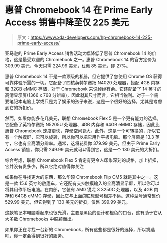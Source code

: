 # 惠普 Chromebook 14 在 Prime Early Access 销售中降至仅 225 美元

> 原文：<https://www.xda-developers.com/hp-chromebook-14-225-prime-early-access/>

亚马逊的 Prime Early Access 销售活动大幅降低了惠普 Chromebook 14 的价格，这是最受欢迎的 Chromebook 之一。惠普 Chromebook 14 的官方定价为 309.99 美元，今天只需 224.99 美元，优惠 85 美元，即 27%。

惠普 Chromebook 14 不是一款顶级的机器，但它提供了您使用 Chrome OS 获得可靠体验所需的一切。它配备了四核英特尔赛扬 N4020 处理器，搭配 4GB 内存和 32GB eMMC 存储，对于 Chromebook 来说绰绰有余。它还配备了 14 英寸的高清显示屏(1366 x 768 分辨率)，因此就其尺寸而言，它相当锐利。对于一个需要笔记本电脑上学或只是为了娱乐的孩子来说，这是一个很好的选择，尤其是考虑到它的折扣价。

然而，如果你能多花几美元，联想 Chromebook Flex 5 是一个更有能力的选择。它配备了英特尔赛扬 N5205U 处理器、4GB 内存和 64GB eMMC 存储，因此比惠普 Chromebook 速度更快，存储空间更大。此外，这是一个可转换的，所以它有一个触摸屏，它可以旋转，所以你可以把它用作平板电脑。那个屏幕是 13.3 英寸，它也有全高清分辨率。通常，这将花费你 379.99 美元，但由于 Prime Early Access 销售，你只需 249.99 美元就可以得到它，这是一个 130 美元的大折扣。

综合考虑，联想 Chromebook Flex 5 肯定有更令人印象深刻的规格，加上折扣，它并没有贵多少，所以它绝对值得你关注

如果你在寻找更大的东西，那么华硕 Chromebook Flip CM5 就是其中之一。这是一款 15.6 英寸的敞篷车，它还配有支持触摸输入的全高清显示屏，所以你可以将其用作平板电脑。在内部，它装有 AMD 锐龙 3 3250C 处理器，以及 4GB 内存和 64GB eMMC 存储，因此它与上面的联想型号相差不远。这种型号通常售价 529.99 美元，但它得到了 130 美元的折扣，仅售 399.99 美元。

这款笔记本电脑看起来也很光滑，主要是黑色的设计和橙色的口音，这有助于它从大多数 Chromebooks 中脱颖而出。

如果你正在寻找一台新的 Chromebook，所有这些都是很好的选择，所以挑选吧，你一定会得到很好的服务。
